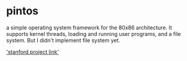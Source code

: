 # pintos

a simple operating system framework for the 80x86 architecture. It supports kernel threads, loading and running user programs, and a file system.
But I didn't implement file system yet.

['stanford project link'](https://web.stanford.edu/class/cs140/projects/pintos/pintos.html)
